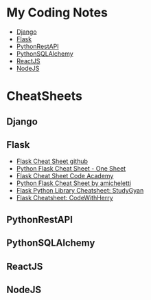 # My Coding Notes

- [Django](django/README.md)
- [Flask]()
- [PythonRestAPI]()
- [PythonSQLAlchemy]()
- [ReactJS]()
- [NodeJS]()

# CheatSheets 

## Django  

## Flask 

- [Flask Cheat Sheet github](https://github.com/lucrae/flask-cheat-sheet?tab=readme-ov-file#connecting-to-a-mysql-database)
- [Python Flask Cheat Sheet - One Sheet](https://medium.com/makedeveasy/python-flask-cheat-sheet-c80d7269d8ba)
- [Flask Cheat Sheet Code Academy](https://codeinsightacademy.com/blog/python/flask-cheat-sheet/)
- [Python Flask Cheat Sheet by amicheletti](https://cheatography.com/amicheletti/cheat-sheets/python-flask/)
- [Flask Python Library Cheatsheet: StudyGyan](https://studygyaan.com/cheatsheet/flask)
- [Flask Cheatsheet: CodeWithHerry](https://www.codewithharry.com/blogpost/flask-cheatsheet/)  

## PythonRestAPI  

## PythonSQLAlchemy  

## ReactJS  

## NodeJS  
